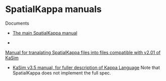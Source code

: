 # SpatialKappa manuals

Documents

* [The main SpatialKappa manual](SpatialKappaManual-v2.1.0.pdf)

*
[Manual for tranalating SpatialKappa files into files compatible with v2.01 of KaSim](SpatialKappaTranslatorManual-v2.0.1.pdf)

*
  [KaSim v3.5 manual, for fuller description of Kappa Language](KaSim_manual_v3.5.pdf)
  Note that SpatialKappa does not implement the full spec.
